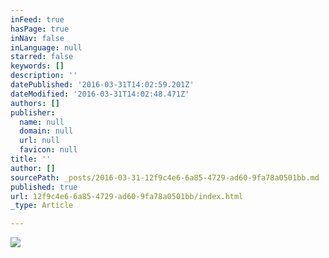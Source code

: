 ```yaml
---
inFeed: true
hasPage: true
inNav: false
inLanguage: null
starred: false
keywords: []
description: ''
datePublished: '2016-03-31T14:02:59.201Z'
dateModified: '2016-03-31T14:02:48.471Z'
authors: []
publisher:
  name: null
  domain: null
  url: null
  favicon: null
title: ''
author: []
sourcePath: _posts/2016-03-31-12f9c4e6-6a85-4729-ad60-9fa78a0501bb.md
published: true
url: 12f9c4e6-6a85-4729-ad60-9fa78a0501bb/index.html
_type: Article

---
```

![](https://the-grid-user-content.s3-us-west-2.amazonaws.com/a741aa04-87df-4326-9a98-7676ebb30bf6.jpg)